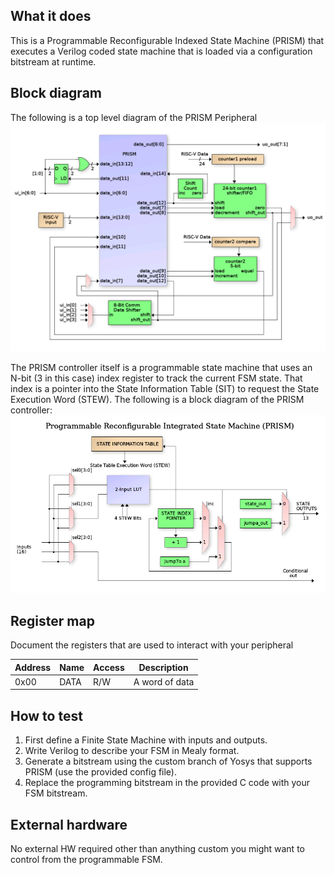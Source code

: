 <!---

This file is used to generate your project datasheet. Please fill in the information below and delete any unused
sections.

You can also include images in this folder and reference them in the markdown. Each image must be less than
512 kb in size, and the combined size of all images must be less than 1 MB.
-->

## What it does

This is a Programmable Reconfigurable Indexed State Machine (PRISM) that executes a Verilog coded
state machine that is loaded via a configuration bitstream at runtime.

## Block diagram
The following is a top level diagram of the PRISM Peripheral
![](prism_periph.png)

The PRISM controller itself is a programmable state machine that uses an N-bit (3 in this case)
index register to track the current FSM state.  That index is a pointer into the State Information Table (SIT)
to request the State Execution Word (STEW).  The following is a block diagram of the PRISM controller:
![](prism_submitted.png)

## Register map

Document the registers that are used to interact with your peripheral

| Address | Name  | Access | Description                                                         |
|---------|-------|--------|---------------------------------------------------------------------|
| 0x00    | DATA  | R/W    | A word of data                                                      |

## How to test

1.  First define a Finite State Machine with inputs and outputs.
2.  Write Verilog to describe your FSM in Mealy format.
3.  Generate a bitstream using the custom branch of Yosys that supports PRISM (use the provided config file).
4.  Replace the programming bitstream in the provided C code with your FSM bitstream.

## External hardware

No external HW required other than anything custom you might want to control from the programmable FSM.
